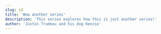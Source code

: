 ```yaml
---
slug: s2
title: 'Wow another series'
description: 'This series explores how this is just another series!'
author: 'Justin Trudeau and his dog Kenzie'
---
```




